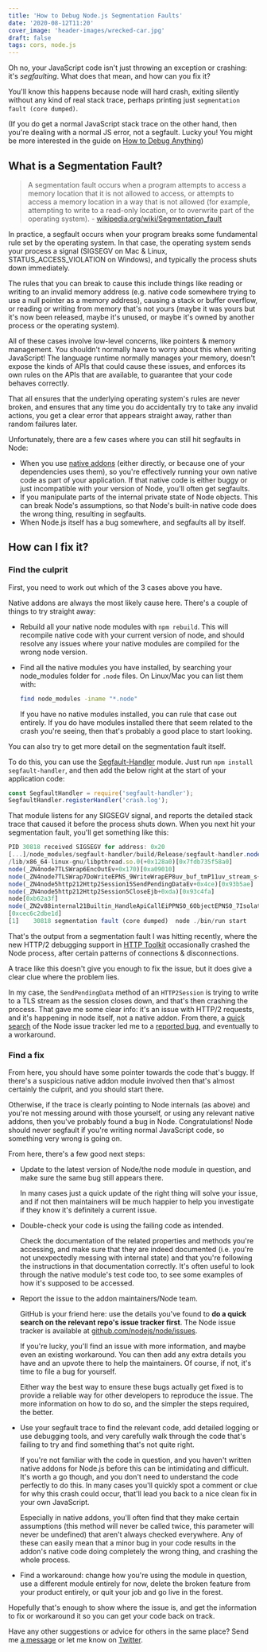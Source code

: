 ```yaml
---
title: 'How to Debug Node.js Segmentation Faults'
date: '2020-08-12T11:20'
cover_image: 'header-images/wrecked-car.jpg'
draft: false
tags: cors, node.js
---
```


Oh no, your JavaScript code isn't just throwing an exception or crashing: it's _segfaulting_. What does that mean, and how can you fix it?

You'll know this happens because node will hard crash, exiting silently without any kind of real stack trace, perhaps printing just `segmentation fault (core dumped)`.

(If you do get a normal JavaScript stack trace on the other hand, then you're dealing with a normal JS error, not a segfault. Lucky you! You might be more interested in the guide on [How to Debug Anything](/blog/how-to-debug-anything/))

## What is a Segmentation Fault?

> A segmentation fault occurs when a program attempts to access a memory location that it is not allowed to access, or attempts to access a memory location in a way that is not allowed (for example, attempting to write to a read-only location, or to overwrite part of the operating system).
> \- [wikipedia.org/wiki/Segmentation_fault](https://en.wikipedia.org/wiki/Segmentation_fault)

In practice, a segfault occurs when your program breaks some fundamental rule set by the operating system. In that case, the operating system sends your process a signal (SIGSEGV on Mac & Linux, STATUS\_ACCESS\_VIOLATION on Windows), and typically the process shuts down immediately.

The rules that you can break to cause this include things like reading or writing to an invalid memory address (e.g. native code somewhere trying to use a null pointer as a memory address), causing a stack or buffer overflow, or reading or writing from memory that's not yours (maybe it was yours but it's now been released, maybe it's unused, or maybe it's owned by another process or the operating system).

All of these cases involve low-level concerns, like pointers & memory management. You shouldn't normally have to worry about this when writing JavaScript! The language runtime normally manages your memory, doesn't expose the kinds of APIs that could cause these issues, and enforces its own rules on the APIs that are available, to guarantee that your code behaves correctly.

That all ensures that the underlying operating system's rules are never broken, and ensures that any time you do accidentally try to take any invalid actions, you get a clear error that appears straight away, rather than random failures later.

Unfortunately, there are a few cases where you can still hit segfaults in Node:

* When you use [native addons](https://nodejs.org/api/addons.html) (either directly, or because one of your dependencies uses them), so you're effectively running your own native code as part of your application. If that native code is either buggy or just incompatible with your version of Node, you'll often get segfaults.
* If you manipulate parts of the internal private state of Node objects. This can break Node's assumptions, so that Node's built-in native code does the wrong thing, resulting in segfaults.
* When Node.js itself has a bug somewhere, and segfaults all by itself.

## How can I fix it?

### Find the culprit

First, you need to work out which of the 3 cases above you have.

Native addons are always the most likely cause here. There's a couple of things to try straight away:

* Rebuild all your native node modules with `npm rebuild`. This will recompile native code with your current version of node, and should resolve any issues where your native modules are compiled for the wrong node version.
* Find all the native modules you have installed, by searching your node_modules folder for `.node` files. On Linux/Mac you can list them with:

  ```bash
  find node_modules -iname "*.node"
  ```

  If you have no native modules installed, you can rule that case out entirely. If you do have modules installed there that seem related to the crash you're seeing, then that's probably a good place to start looking.

You can also try to get more detail on the segmentation fault itself.

To do this, you can use the [Segfault-Handler](https://www.npmjs.com/package/segfault-handler) module. Just run `npm install segfault-handler`, and then add the below right at the start of your application code:

```javascript
const SegfaultHandler = require('segfault-handler');
SegfaultHandler.registerHandler('crash.log');
```

That module listens for any SIGSEGV signal, and reports the detailed stack trace that caused it before the process shuts down. When you next hit your segmentation fault, you'll get something like this:

```javascript
PID 30818 received SIGSEGV for address: 0x20
[...]/node_modules/segfault-handler/build/Release/segfault-handler.node(+0x3127)[0x7fdb5a5fb127]
/lib/x86_64-linux-gnu/libpthread.so.0(+0x128a0)[0x7fdb735f58a0]
node(_ZN4node7TLSWrap6EncOutEv+0x170)[0xa09010]
node(_ZN4node7TLSWrap7DoWriteEPNS_9WriteWrapEP8uv_buf_tmP11uv_stream_s+0x2c7)[0xa0a6c7]
node(_ZN4node5http212Http2Session15SendPendingDataEv+0x4ce)[0x93b5ae]
node(_ZN4node5http212Http2Session5CloseEjb+0xda)[0x93c4fa]
node[0xb62a3f]
node(_ZN2v88internal21Builtin_HandleApiCallEiPPNS0_6ObjectEPNS0_7IsolateE+0xb9)[0xb635a9]
[0xcec6c2dbe1d]
[1]    30818 segmentation fault (core dumped)  node ./bin/run start
```

That's the output from a segmentation fault I was hitting recently, where the new HTTP/2 debugging support in [HTTP Toolkit](/) occasionally crashed the Node process, after certain patterns of connections & disconnections.

A trace like this doesn't give you enough to fix the issue, but it does give a clear clue where the problem lies.

In my case, the `SendPendingData` method of an `HTTP2Session` is trying to write to a TLS stream as the session closes down, and that's then crashing the process. That gave me some clear info: it's an issue with HTTP/2 requests, and it's happening in node itself, not a native addon. From there, a [quick search](https://github.com/nodejs/node/issues?q=http2+segmentation+fault+is%3Aopen) of the Node issue tracker led me to a [reported bug](https://github.com/nodejs/node/issues/29902), and eventually to a workaround.

### Find a fix

From here, you should have some pointer towards the code that's buggy. If there's a suspicious native addon module involved then that's almost certainly the culprit, and you should start there.

Otherwise, if the trace is clearly pointing to Node internals (as above) and you're not messing around with those yourself, or using any relevant native addons, then you've probably found a bug in Node. Congratulations! Node should never segfault if you're writing normal JavaScript code, so something very wrong is going on.

From here, there's a few good next steps:

* Update to the latest version of Node/the node module in question, and make sure the same bug still appears there.

  In many cases just a quick update of the right thing will solve your issue, and if not then maintainers will be much happier to help you investigate if they know it's definitely a current issue.

* Double-check your code is using the failing code as intended.

  Check the documentation of the related properties and methods you're accessing, and make sure that they are indeed documented (i.e. you're not unexpectedly messing with internal state) and that you're following the instructions in that documentation correctly. It's often useful to look through the native module's test code too, to see some examples of how it's supposed to be accessed.

* Report the issue to the addon maintainers/Node team.

  GitHub is your friend here: use the details you've found to **do a quick search on the relevant repo's issue tracker first**. The Node issue tracker is available at [github.com/nodejs/node/issues](https://github.com/nodejs/node/issues).

  If you're lucky, you'll find an issue with more information, and maybe even an existing workaround. You can then add any extra details you have and an upvote there to help the maintainers. Of course, if not, it's time to file a bug for yourself.

  Either way the best way to ensure these bugs actually get fixed is to provide a reliable way for other developers to reproduce the issue. The more information on how to do so, and the simpler the steps required, the better.

* Use your segfault trace to find the relevant code, add detailed logging or use debugging tools, and very carefully walk through the code that's failing to try and find something that's not quite right.

  If you're not familiar with the code in question, and you haven't written native addons for Node.js before this can be intimidating and difficult. It's worth a go though, and you don't need to understand the code perfectly to do this. In many cases you'll quickly spot a comment or clue for why this crash could occur, that'll lead you back to a nice clean fix in your own JavaScript.

  Especially in native addons, you'll often find that they make certain assumptions (this method will never be called twice, this parameter will never be undefined) that aren't always checked everywhere. Any of these can easily mean that a minor bug in your code results in the addon's native code doing completely the wrong thing, and crashing the whole process.

* Find a workaround: change how you're using the module in question, use a different module entirely for now, delete the broken feature from your product entirely, or quit your job and go live in the forest.

Hopefully that's enough to show where the issue is, and get the information to fix or workaround it so you can get your code back on track.

Have any other suggestions or advice for others in the same place? Send me [a message](/contact/) or let me know on [Twitter](https://twitter.com/pimterry).